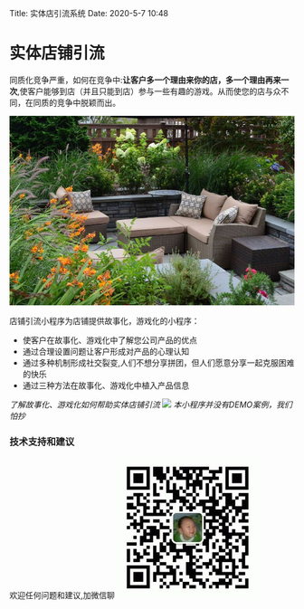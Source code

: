 Title: 实体店引流系统
Date: 2020-5-7 10:48

# 实体店铺引流
同质化竞争严重，如何在竞争中:**让客户多一个理由来你的店，多一个理由再来一次**,使客户能够到店（并且只能到店）参与一些有趣的游戏。从而使您的店与众不同，在同质的竞争中脱颖而出。


![实体店铺引流的图片](../pictures/header2.jpg)



店铺引流小程序为店铺提供故事化，游戏化的小程序：
- 使客户在故事化、游戏化中了解您公司产品的优点
- 通过合理设置问题让客户形成对产品的心理认知
- 通过多种机制形成社交裂变,人们不想分享拼团，但人们愿意分享一起克服困难的快乐
- 通过三种方法在故事化、游戏化中植入产品信息

*了解故事化、游戏化如何帮助实体店铺引流*
<image src="../pictures/playwithworld.jpg" style="width:40%"></image>
*本小程序并没有DEMO案例，我们怕抄*








### 技术支持和建议

欢迎任何问题和建议,加微信聊
![实体店引流系统技术支持微信](../pictures/tgsugor.jpg)


